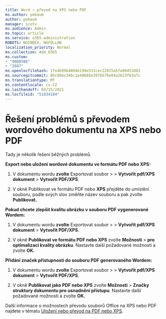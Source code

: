 ```yaml
---
title: Word – převod na XPS nebo PDF
ms.author: pebaum
author: pebaum
manager: scotv
ms.audience: Admin
ms.topic: article
ms.service: o365-administration
ROBOTS: NOINDEX, NOFOLLOW
localization_priority: Normal
ms.collection: Adm_O365
ms.custom:
- "9000586"
- "2687"
ms.openlocfilehash: 1fe4b99b480de199e531cec22015a5fe00453d82
ms.sourcegitcommit: 8bc60ec34bc1e40685e3976576e04a2623f63a7c
ms.translationtype: MT
ms.contentlocale: cs-CZ
ms.lasthandoff: 04/15/2021
ms.locfileid: "51834184"
---
```

# <a name="resolve-issues-converting-a-word-document-to-xps-or-pdf"></a>Řešení problémů s převodem wordového dokumentu na XPS nebo PDF

Tady je několik řešení běžných problémů. 

**Export nebo uložení wordové dokumentu ve formátu PDF nebo XPS:**

1. V dokumentu wordu **zvolte** Exportovat soubor  >    >  **Vytvořit pdf/XPS dokument**  >  **Vytvořit PDF/XPS**.

2. V okně Publikovat ve formátu PDF nebo **XPS** přejděte do umístění souboru, podle svých slov změňte název souboru a pak zvolte **Publikovat.**

**Pokud chcete zlepšit kvalitu obrázku v souboru PDF vygenerované Wordem:**

1. V dokumentu wordu **zvolte** Exportovat soubor  >    >  **Vytvořit pdf/XPS dokument**  >  **Vytvořit PDF/XPS**.

2. V okně **Publikovat ve formátu PDF nebo XPS** zvolte **Možnosti**  >  **pro optimalizaci kvality obrázku**. Nastavte další požadované možnosti a zvolte **OK.** 

**Přidání značek přístupnosti do souboru PDF generovaného Wordem:**
 
1. V dokumentu wordu **zvolte** Exportovat soubor  >    >  **Vytvořit pdf/XPS dokument**  >  **Vytvořit PDF/XPS**.

2. V okně **Publikovat jako PDF nebo XPS** zvolte **Možnosti**  >  **Značky struktury dokumentu pro usnadnění přístupu**. Nastavte další požadované možnosti a zvolte **OK.**

Další informace o možnostech převodu souborů Office na XPS nebo PDF najdete v tématu [Uložení nebo převod na PDF nebo XPS](https://support.office.com/article/d85416c5-7d77-4fd6-a216-6f4bf7c7c110).